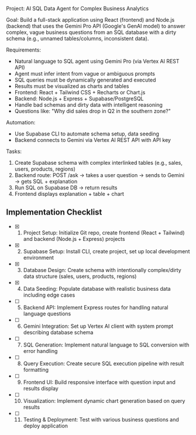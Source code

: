 Project: AI SQL Data Agent for Complex Business Analytics

Goal:
Build a full-stack application using React (frontend) and Node.js (backend)
that uses the Gemini Pro API (Google's GenAI model) to answer complex, vague business questions
from an SQL database with a dirty schema (e.g., unnamed tables/columns, inconsistent data).

Requirements:
- Natural language to SQL agent using Gemini Pro (via Vertex AI REST API)
- Agent must infer intent from vague or ambiguous prompts
- SQL queries must be dynamically generated and executed
- Results must be visualized as charts and tables
- Frontend: React + Tailwind CSS + Recharts or Chart.js
- Backend: Node.js + Express + Supabase/PostgreSQL
- Handle bad schemas and dirty data with intelligent reasoning
- Questions like: "Why did sales drop in Q2 in the southern zone?"

Automation:
- Use Supabase CLI to automate schema setup, data seeding
- Backend connects to Gemini via Vertex AI REST API with API key

Tasks:
1. Create Supabase schema with complex interlinked tables (e.g., sales, users, products, regions)
2. Backend route: POST /ask → takes a user question → sends to Gemini → gets SQL + explanation
3. Run SQL on Supabase DB → return results
4. Frontend displays explanation + table + chart

## Implementation Checklist

- [x] 1. Project Setup: Initialize Git repo, create frontend (React + Tailwind) and backend (Node.js + Express) projects
- [x] 2. Supabase Setup: Install CLI, create project, set up local development environment
- [x] 3. Database Design: Create schema with intentionally complex/dirty data structure (sales, users, products, regions)
- [x] 4. Data Seeding: Populate database with realistic business data including edge cases
- [ ] 5. Backend API: Implement Express routes for handling natural language questions
- [ ] 6. Gemini Integration: Set up Vertex AI client with system prompt describing database schema
- [ ] 7. SQL Generation: Implement natural language to SQL conversion with error handling
- [ ] 8. Query Execution: Create secure SQL execution pipeline with result formatting
- [ ] 9. Frontend UI: Build responsive interface with question input and results display
- [ ] 10. Visualization: Implement dynamic chart generation based on query results
- [ ] 11. Testing & Deployment: Test with various business questions and deploy application

